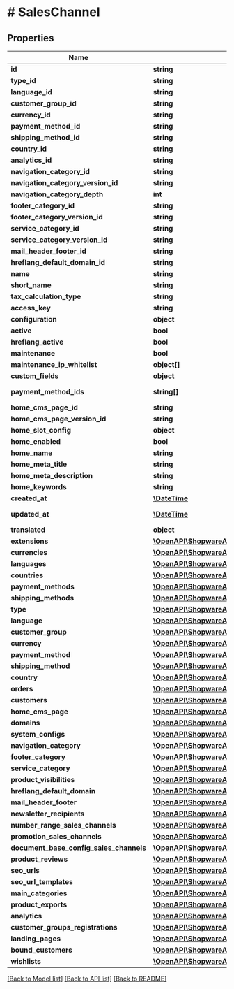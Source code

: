 # # SalesChannel

## Properties

Name | Type | Description | Notes
------------ | ------------- | ------------- | -------------
**id** | **string** |  | [optional]
**type_id** | **string** |  |
**language_id** | **string** |  |
**customer_group_id** | **string** |  |
**currency_id** | **string** |  |
**payment_method_id** | **string** |  |
**shipping_method_id** | **string** |  |
**country_id** | **string** |  |
**analytics_id** | **string** |  | [optional]
**navigation_category_id** | **string** |  |
**navigation_category_version_id** | **string** |  | [optional]
**navigation_category_depth** | **int** |  | [optional]
**footer_category_id** | **string** |  | [optional]
**footer_category_version_id** | **string** |  | [optional]
**service_category_id** | **string** |  | [optional]
**service_category_version_id** | **string** |  | [optional]
**mail_header_footer_id** | **string** |  | [optional]
**hreflang_default_domain_id** | **string** |  | [optional]
**name** | **string** |  |
**short_name** | **string** |  | [optional]
**tax_calculation_type** | **string** |  | [optional]
**access_key** | **string** |  |
**configuration** | **object** |  | [optional]
**active** | **bool** |  | [optional]
**hreflang_active** | **bool** |  | [optional]
**maintenance** | **bool** |  | [optional]
**maintenance_ip_whitelist** | **object[]** |  | [optional]
**custom_fields** | **object** |  | [optional]
**payment_method_ids** | **string[]** |  | [optional] [readonly]
**home_cms_page_id** | **string** |  | [optional]
**home_cms_page_version_id** | **string** |  | [optional]
**home_slot_config** | **object** |  | [optional]
**home_enabled** | **bool** |  |
**home_name** | **string** |  | [optional]
**home_meta_title** | **string** |  | [optional]
**home_meta_description** | **string** |  | [optional]
**home_keywords** | **string** |  | [optional]
**created_at** | [**\DateTime**](\DateTime.md) |  | [readonly]
**updated_at** | [**\DateTime**](\DateTime.md) |  | [optional] [readonly]
**translated** | **object** |  | [optional]
**extensions** | [**\OpenAPI\ShopwareAdminApiClient\Model\SalesChannelJsonApiAllOfExtensions**](SalesChannelJsonApiAllOfExtensions.md) |  | [optional]
**currencies** | [**\OpenAPI\ShopwareAdminApiClient\Model\Currency[]**](Currency.md) |  | [optional]
**languages** | [**\OpenAPI\ShopwareAdminApiClient\Model\Language[]**](Language.md) |  | [optional]
**countries** | [**\OpenAPI\ShopwareAdminApiClient\Model\Country[]**](Country.md) |  | [optional]
**payment_methods** | [**\OpenAPI\ShopwareAdminApiClient\Model\PaymentMethod[]**](PaymentMethod.md) |  | [optional]
**shipping_methods** | [**\OpenAPI\ShopwareAdminApiClient\Model\ShippingMethod[]**](ShippingMethod.md) |  | [optional]
**type** | [**\OpenAPI\ShopwareAdminApiClient\Model\SalesChannelType**](SalesChannelType.md) |  | [optional]
**language** | [**\OpenAPI\ShopwareAdminApiClient\Model\Language**](Language.md) |  | [optional]
**customer_group** | [**\OpenAPI\ShopwareAdminApiClient\Model\CustomerGroup**](CustomerGroup.md) |  | [optional]
**currency** | [**\OpenAPI\ShopwareAdminApiClient\Model\Currency**](Currency.md) |  | [optional]
**payment_method** | [**\OpenAPI\ShopwareAdminApiClient\Model\PaymentMethod**](PaymentMethod.md) |  | [optional]
**shipping_method** | [**\OpenAPI\ShopwareAdminApiClient\Model\ShippingMethod**](ShippingMethod.md) |  | [optional]
**country** | [**\OpenAPI\ShopwareAdminApiClient\Model\Country**](Country.md) |  | [optional]
**orders** | [**\OpenAPI\ShopwareAdminApiClient\Model\Order[]**](Order.md) |  | [optional]
**customers** | [**\OpenAPI\ShopwareAdminApiClient\Model\Customer[]**](Customer.md) |  | [optional]
**home_cms_page** | [**\OpenAPI\ShopwareAdminApiClient\Model\CmsPage**](CmsPage.md) |  | [optional]
**domains** | [**\OpenAPI\ShopwareAdminApiClient\Model\SalesChannelDomain[]**](SalesChannelDomain.md) |  | [optional]
**system_configs** | [**\OpenAPI\ShopwareAdminApiClient\Model\SystemConfig[]**](SystemConfig.md) |  | [optional]
**navigation_category** | [**\OpenAPI\ShopwareAdminApiClient\Model\Category**](Category.md) |  | [optional]
**footer_category** | [**\OpenAPI\ShopwareAdminApiClient\Model\Category**](Category.md) |  | [optional]
**service_category** | [**\OpenAPI\ShopwareAdminApiClient\Model\Category**](Category.md) |  | [optional]
**product_visibilities** | [**\OpenAPI\ShopwareAdminApiClient\Model\ProductVisibility[]**](ProductVisibility.md) |  | [optional]
**hreflang_default_domain** | [**\OpenAPI\ShopwareAdminApiClient\Model\SalesChannelDomain**](SalesChannelDomain.md) |  | [optional]
**mail_header_footer** | [**\OpenAPI\ShopwareAdminApiClient\Model\MailHeaderFooter**](MailHeaderFooter.md) |  | [optional]
**newsletter_recipients** | [**\OpenAPI\ShopwareAdminApiClient\Model\NewsletterRecipient[]**](NewsletterRecipient.md) |  | [optional]
**number_range_sales_channels** | [**\OpenAPI\ShopwareAdminApiClient\Model\NumberRangeSalesChannel[]**](NumberRangeSalesChannel.md) |  | [optional]
**promotion_sales_channels** | [**\OpenAPI\ShopwareAdminApiClient\Model\PromotionSalesChannel[]**](PromotionSalesChannel.md) |  | [optional]
**document_base_config_sales_channels** | [**\OpenAPI\ShopwareAdminApiClient\Model\DocumentBaseConfigSalesChannel[]**](DocumentBaseConfigSalesChannel.md) |  | [optional]
**product_reviews** | [**\OpenAPI\ShopwareAdminApiClient\Model\ProductReview[]**](ProductReview.md) |  | [optional]
**seo_urls** | [**\OpenAPI\ShopwareAdminApiClient\Model\SeoUrl[]**](SeoUrl.md) |  | [optional]
**seo_url_templates** | [**\OpenAPI\ShopwareAdminApiClient\Model\SeoUrlTemplate[]**](SeoUrlTemplate.md) |  | [optional]
**main_categories** | [**\OpenAPI\ShopwareAdminApiClient\Model\MainCategory[]**](MainCategory.md) |  | [optional]
**product_exports** | [**\OpenAPI\ShopwareAdminApiClient\Model\ProductExport[]**](ProductExport.md) |  | [optional]
**analytics** | [**\OpenAPI\ShopwareAdminApiClient\Model\SalesChannelAnalytics**](SalesChannelAnalytics.md) |  | [optional]
**customer_groups_registrations** | [**\OpenAPI\ShopwareAdminApiClient\Model\CustomerGroup[]**](CustomerGroup.md) |  | [optional]
**landing_pages** | [**\OpenAPI\ShopwareAdminApiClient\Model\LandingPage[]**](LandingPage.md) |  | [optional]
**bound_customers** | [**\OpenAPI\ShopwareAdminApiClient\Model\Customer[]**](Customer.md) |  | [optional]
**wishlists** | [**\OpenAPI\ShopwareAdminApiClient\Model\CustomerWishlist[]**](CustomerWishlist.md) |  | [optional]

[[Back to Model list]](../../README.md#models) [[Back to API list]](../../README.md#endpoints) [[Back to README]](../../README.md)
